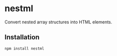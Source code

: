 # nestml

Convert nested array structures into HTML elements.

## Installation

```sh
npm install nestml
```
